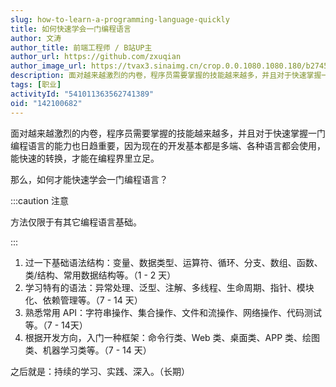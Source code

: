 ```yaml
---
slug: how-to-learn-a-programming-language-quickly
title: 如何快速学会一门编程语言
author: 文涛
author_title: 前端工程师 / B站UP主
author_url: https://github.com/zxuqian
author_image_url: https://tvax3.sinaimg.cn/crop.0.0.1080.1080.180/b2745d44ly8g8s4muqeggj20u00u0n0k.jpg?KID=imgbed,tva&Expires=1582389585&ssig=EvXmyu%2FXsX
description: 面对越来越激烈的内卷，程序员需要掌握的技能越来越多，并且对于快速掌握一门编程语言的能力也日趋重要，因为现在的开发基本都是多端、各种语言都会使用，能快速的转换，才能在编程界里立足。
tags: [职业]
activityId: "541011363562741389"
oid: "142100682"
---
```


面对越来越激烈的内卷，程序员需要掌握的技能越来越多，并且对于快速掌握一门编程语言的能力也日趋重要，因为现在的开发基本都是多端、各种语言都会使用，能快速的转换，才能在编程界里立足。

那么，如何才能快速学会一门编程语言？

:::caution 注意

方法仅限于有其它编程语言基础。

:::

1. 过一下基础语法结构：变量、数据类型、运算符、循环、分支、数组、函数、类/结构、常用数据结构等。（1 - 2 天）
2. 学习特有的语法：异常处理、泛型、注解、多线程、生命周期、指针、模块化、依赖管理等。（7 - 14 天）
3. 熟悉常用 API：字符串操作、集合操作、文件和流操作、网络操作、代码测试等。（7 - 14天） 
4. 根据开发方向，入门一种框架：命令行类、Web 类、桌面类、APP 类、绘图类、机器学习类等。（7 - 14 天） 
   
之后就是：持续的学习、实践、深入。（长期） 